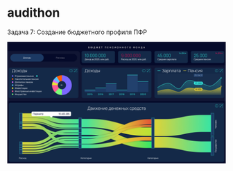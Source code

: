# audithon
Задача 7: Создание бюджетного профиля ПФР 

![Dashboard](https://github.com/ikichigai/audithon/blob/main/dashboardPFR.jpg "Dashboard")
